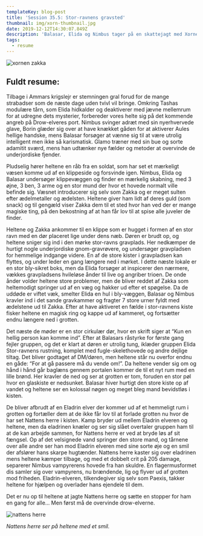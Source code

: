 ```yaml
---
templateKey: blog-post
title: 'Session 35.5: Stor-ravnens gravsted'
thumbnail: img/xorn-thumbnail.jpg
date: 2019-12-12T14:30:07.849Z
description: 'Balasar, Elida og Nimbus tager på en skattejagt med Xornen Zakka.'
tags:
  - resume
---
```

![xornen zakka](/img/xorn.jpg)

## Fuldt resume:

Tilbage i Ammars krigslejr er stemningen gral forud for de mange strabadser som de næste dage uden tvivl vil bringe. Omkring Tashas modulære tårn, som Elida hidkalder og deaktiverer med jævne mellemrum for at udregne dets mysterier, forbereder vores helte sig på det kommende angreb på Drow-elveres port. Nimbus svinger adræt med sin nyerhvervede glave, Borin glæder sig over at have knækket gåden for at aktiverer Aules hellige handske, mens Balasar forsøger at vænne sig til at være utrolig intelligent men ikke så karismatisk. Glamo træner med sin bue og sorte adamitit sværd, mens han udtænker nye fælder og metoder at overvinde de underjordiske fjender.

Pludselig hører heltene en råb fra en soldat, som har set et mærkeligt væsen komme ud af en klippeside og forsvinde igen. Nimbus, Elida og Balasar undersøger klippevæggen og finder en mærkelig skabning, med 3 øjne, 3 ben, 3 arme og en stor mund der hvor et hovede normalt ville befinde sig. Væsnet introducerer sig selv som Zakka og er meget sulten efter ædelmetaller og ædelsten. Heltene giver ham lidt af deres guld (som snack) og til gengæld viser Zakka dem til et sted hvor han ved der er mange magiske ting, på den bekostning af at han får lov til at spise alle juveler de finder.

Heltene og Zakka ankommer til en klippe som er hugget i formen af en stor ravn med en dør placeret lige under dens næb. Døren er brudt op, og heltene sniger sig ind i den mørke stor-ravns gravplads. Her nedkæmper de hurtigt nogle underjordiske gnom-gravrøvere, og undersøger gravpladsen for hemmelige indgange videre. En af de store kister i gravpladsen kan flyttes, og under leder en gang længere ned i mørket. I dette næste lokale er en stor bly-sikret boks, men da Elida forsøger at inspicerer den nærmere, vækkes gravpladsens hvileløse ånder til live og angriber trioen. De onde ånder volder heltene store problemer, men de bliver reddet af Zakka som heltemodigt springer ud af en væg og hakker ud efter et spøgelse. Da de uddøde er viftet væk, smelter Elida en hul i bly-væggen, Balasar og Nimbus kravler ind i det sande gravkammer og fragter 7 store urner fyldt med ædelstene ud til Zakka. Efter at have aktiveret en fælde i stor-ravnens kiste fisker heltene en magisk ring og kappe ud af kammeret, og fortsætter endnu længere ned i grotten.

Det næste de møder er en stor cirkulær dør, hvor en skrift siger at “Kun en hellig person kan komme ind”. Efter at Balasars råstyrke for første gang fejler gruppen, og det er klart at døren er utrolig tung, iklæder gruppen Elida Stor-ravnens rustning, komplet med fugle-skelethovede og andre dejlige tiltag. Det bliver godtaget af DM/døren, men heltene står nu overfor endnu en gåde: “For at gå passere må du vende om!”. Da heltene vender sig om og hånd i hånd går baglæns gennem portalen kommer de til et nyt rum med en lille brønd. Her kravler de ned og ser at grotten er tom, foruden en stor pøl hvor en glaskiste er nedsunket. Balasar hiver hurtigt den store kiste op af vandet og heltene ser en kolossal nøgen og meget bleg mand bevidstløs i kisten.

De bliver afbrudt af en Eladrin elver der kommer ud af et hemmeligt rum i grotten og fortæller dem at de ikke får lov til at forlade grotten nu hvor de har set Nattens herre i kisten. Kamp bryder ud mellem Eladrin elveren og heltene, men da eladrinen knæler og ser sig slået overtaler gruppen ham til at de kan arbejde sammen, for Nattens herre er ved at bryde løs af sit fængsel. Op af det velsignede vand springer den store mand, og tårnene over alle andre ser han mod Eladrin elveren med sine sorte øje og en smil der afslører hans skarpe hugtænder. Nattens herre kaster sig over eladrinen mens heltene kæmper tilbage, og med et dobbelt crit på 205 damage, separerer Nimbus vampyrerens hovede fra han skuldre. En flagermusformet dis samler sig over vampyrens, nu brændende, lig og flyver ud af grotten mod friheden. Eladrin-elveren, tilkendegiver sig selv som Paexis, takker heltene for hjælpen og overlader hans ejendele til dem.

Det er nu op til heltene at jagte Nattens herre og sætte en stopper for ham en gang for alle... Men først må de overvinde drow-elverne.

![nattens herre](/img/nattens-herre.jpg)

_Nattens herre ser på heltene med et smil._

